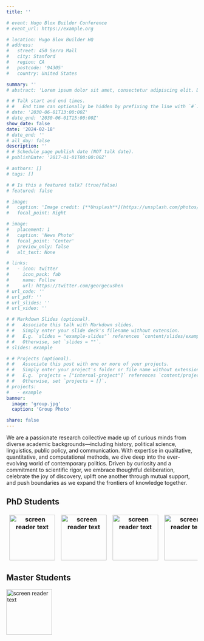 ```yaml
---
title: ''

# event: Hugo Blox Builder Conference
# event_url: https://example.org

# location: Hugo Blox Builder HQ
# address:
#   street: 450 Serra Mall
#   city: Stanford
#   region: CA
#   postcode: '94305'
#   country: United States

summary: ''
# abstract: 'Lorem ipsum dolor sit amet, consectetur adipiscing elit. Duis posuere tellusac convallis placerat. Proin tincidunt magna sed ex sollicitudin condimentum. Sed ac faucibus dolor, scelerisque sollicitudin nisi. Cras purus urna, suscipit quis sapien eu, pulvinar tempor diam.'

# # Talk start and end times.
# #   End time can optionally be hidden by prefixing the line with `#`.
# date: '2030-06-01T13:00:00Z'
# date_end: '2030-06-01T15:00:00Z'
show_date: false
date: '2024-02-18'
# date_end: ''
# all_day: false
description: ''
# # Schedule page publish date (NOT talk date).
# publishDate: '2017-01-01T00:00:00Z'

# authors: []
# tags: []

# # Is this a featured talk? (true/false)
# featured: false

# image:
#   caption: 'Image credit: [**Unsplash**](https://unsplash.com/photos/bzdhc5b3Bxs)'
#   focal_point: Right

# image:
#   placement: 1
#   caption: 'News Photo'
#   focal_point: 'Center'
#   preview_only: false
#   alt_text: None

# links:
#   - icon: twitter
#     icon_pack: fab
#     name: Follow
#     url: https://twitter.com/georgecushen
# url_code: ''
# url_pdf: ''
# url_slides: ''
# url_video: ''

# # Markdown Slides (optional).
# #   Associate this talk with Markdown slides.
# #   Simply enter your slide deck's filename without extension.
# #   E.g. `slides = "example-slides"` references `content/slides/example-slides.md`.
# #   Otherwise, set `slides = ""`.
# slides: example

# # Projects (optional).
# #   Associate this post with one or more of your projects.
# #   Simply enter your project's folder or file name without extension.
# #   E.g. `projects = ["internal-project"]` references `content/project/deep-learning/index.md`.
# #   Otherwise, set `projects = []`.
# projects:
#   - example
banner:
  image: 'group.jpg'
  caption: 'Group Photo'

share: false
---
```

<!-- <style>
/* 修改 body 的文字颜色为 #666666 (深灰) */
body {
    color: #666666 !important;
}
</style> -->
<style>
    table, th, td {
        border: none !important;
    }
    th {
        text-align: center;
    }
</style>

<style>img { width: 120px; }</style>
<!-- # <span style="color:black;">**Talks**</span> -->

We are a passionate research collective made up of curious minds from diverse academic backgrounds—including history, political science, linguistics, public policy, and communication. With expertise in qualitative, quantitative, and computational methods, we dive deep into the ever-evolving world of contemporary politics. Driven by curiosity and a commitment to scientific rigor, we embrace thoughtful deliberation, celebrate the joy of discovery, uplift one another through mutual support, and push boundaries as we expand the frontiers of knowledge together.

## PhD Students
<!-- |  |  |  |  |  |
|-------|-------|-------|-------|-------|
| ![screen reader text](wby.jpg "Bingyan Wang")  | ![screen reader text](wt.jpg "Tong Wang")  | ![screen reader text](zjz.png "Zijing Zhao")  | ![screen reader text](zj.jpg "Jing Zheng")  | ![screen reader text](thy.jpg "Haoyi Tan")  | -->
| ![screen reader text](wby.jpg "Bingyan Wang")  | ![screen reader text](wt.jpg "Tong Wang")  | ![screen reader text](zjz.png "Zijing Zhao")  | ![screen reader text](zj.jpg "Jing Zheng")  | ![screen reader text](thy.jpg "Haoyi Tan")  |
|-------|-------|-------|-------|-------|

## Master Students


![screen reader text](syx.jpg "[Yuxuan Su](https://github.com/Yuxuan-THU)")
<!-- | [Yuxuan Su](https://github.com/Yuxuan-THU) |  | | | |
|-------|-----|----|----|----|
| ![screen reader text](syx.jpg)  | | | | | -->


<!-- {{% callout note %}}
Click on the **Slides** button above to view the built-in slides feature.
{{% /callout %}}

Slides can be added in a few ways:

- **Create** slides using Hugo Blox Builder's [_Slides_](https://docs.hugoblox.com/reference/content-types/) feature and link using `slides` parameter in the front matter of the talk file
- **Upload** an existing slide deck to `static/` and link using `url_slides` parameter in the front matter of the talk file
- **Embed** your slides (e.g. Google Slides) or presentation video on this page using [shortcodes](https://docs.hugoblox.com/reference/markdown/).

Further event details, including [page elements](https://docs.hugoblox.com/reference/markdown/) such as image galleries, can be added to the body of this page. -->
